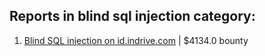 ## Reports in blind sql injection category:
1. [Blind SQL injection on id.indrive.com](https://hackerone.com/reports/2051931) | $4134.0 bounty